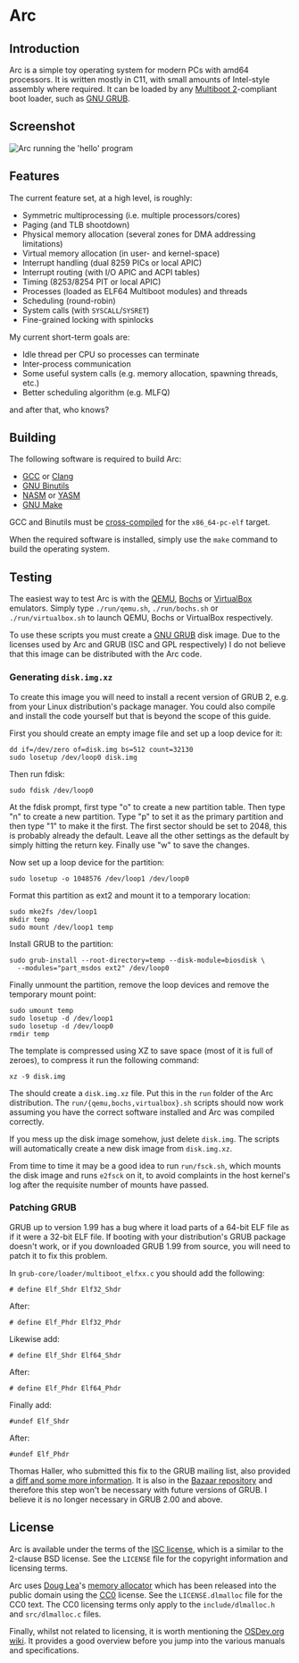 Arc
===

Introduction
------------

Arc is a simple toy operating system for modern PCs with amd64 processors.
It is written mostly in C11, with small amounts of Intel-style assembly where
required. It can be loaded by any [Multiboot 2][multiboot]-compliant boot
loader, such as [GNU GRUB][grub].

Screenshot
----------

![Arc running the 'hello' program][screenshot]

Features
--------

The current feature set, at a high level, is roughly:

  * Symmetric multiprocessing (i.e. multiple processors/cores)
  * Paging (and TLB shootdown)
  * Physical memory allocation (several zones for DMA addressing limitations)
  * Virtual memory allocation (in user- and kernel-space)
  * Interrupt handling (dual 8259 PICs or local APIC)
  * Interrupt routing (with I/O APIC and ACPI tables)
  * Timing (8253/8254 PIT or local APIC)
  * Processes (loaded as ELF64 Multiboot modules) and threads
  * Scheduling (round-robin)
  * System calls (with `SYSCALL`/`SYSRET`)
  * Fine-grained locking with spinlocks

My current short-term goals are:

  * Idle thread per CPU so processes can terminate
  * Inter-process communication
  * Some useful system calls (e.g. memory allocation, spawning threads, etc.)
  * Better scheduling algorithm (e.g. MLFQ)

and after that, who knows?

Building
--------

The following software is required to build Arc:

  * [GCC][gcc] or [Clang][clang]
  * [GNU Binutils][binutils]
  * [NASM][nasm] or [YASM][yasm]
  * [GNU Make][make]

GCC and Binutils must be [cross-compiled][cross] for the `x86_64-pc-elf` target.

When the required software is installed, simply use the `make` command to build
the operating system.

Testing
-------

The easiest way to test Arc is with the [QEMU][qemu], [Bochs][bochs] or
[VirtualBox][vbox] emulators. Simply type `./run/qemu.sh`, `./run/bochs.sh` or
`./run/virtualbox.sh` to launch QEMU, Bochs or VirtualBox respectively.

To use these scripts you must create a [GNU GRUB][grub] disk image. Due to the
licenses used by Arc and GRUB (ISC and GPL respectively) I do not believe that
this image can be distributed with the Arc code.

### Generating `disk.img.xz`

To create this image you will need to install a recent version of GRUB 2, e.g.
from your Linux distribution's package manager. You could also compile and
install the code yourself but that is beyond the scope of this guide.

First you should create an empty image file and set up a loop device for it:

    dd if=/dev/zero of=disk.img bs=512 count=32130
    sudo losetup /dev/loop0 disk.img

Then run fdisk:

    sudo fdisk /dev/loop0

At the fdisk prompt, first type "o" to create a new partition table. Then type
"n" to create a new partition. Type "p" to set it as the primary partition and
then type "1" to make it the first. The first sector should be set to 2048, this
is probably already the default. Leave all the other settings as the default
by simply hitting the return key. Finally use "w" to save the changes.

Now set up a loop device for the partition:

    sudo losetup -o 1048576 /dev/loop1 /dev/loop0

Format this partition as ext2 and mount it to a temporary location:

    sudo mke2fs /dev/loop1
    mkdir temp
    sudo mount /dev/loop1 temp

Install GRUB to the partition:

    sudo grub-install --root-directory=temp --disk-module=biosdisk \
      --modules="part_msdos ext2" /dev/loop0

Finally unmount the partition, remove the loop devices and remove the temporary
mount point:

    sudo umount temp
    sudo losetup -d /dev/loop1
    sudo losetup -d /dev/loop0
    rmdir temp

The template is compressed using XZ to save space (most of it is full of
zeroes), to compress it run the following command:

    xz -9 disk.img

The should create a `disk.img.xz` file. Put this in the `run` folder of the
Arc distribution. The `run/{qemu,bochs,virtualbox}.sh` scripts should now work
assuming you have the correct software installed and Arc was compiled
correctly.

If you mess up the disk image somehow, just delete `disk.img`. The scripts will
automatically create a new disk image from `disk.img.xz`.

From time to time it may be a good idea to run `run/fsck.sh`, which mounts the
disk image and runs `e2fsck` on it, to avoid complaints in the host kernel's log
after the requisite number of mounts have passed.

### Patching GRUB

GRUB up to version 1.99 has a bug where it load parts of a 64-bit ELF file as
if it were a 32-bit ELF file. If booting with your distribution's GRUB package
doesn't work, or if you downloaded GRUB 1.99 from source, you will need to
patch it to fix this problem.

In `grub-core/loader/multiboot_elfxx.c` you should add the following:

    # define Elf_Shdr Elf32_Shdr

After:

    # define Elf_Phdr Elf32_Phdr

Likewise add:

    # define Elf_Shdr Elf64_Shdr

After:

    # define Elf_Phdr Elf64_Phdr

Finally add:

    #undef Elf_Shdr

After:

    #undef Elf_Phdr

Thomas Haller, who submitted this fix to the GRUB mailing list, also provided a
[diff and some more information][grub-fix]. It is also in the
[Bazaar repository][grub-fix-bzr] and therefore this step won't be necessary
with future versions of GRUB. I believe it is no longer necessary in GRUB 2.00
and above.

License
-------

Arc is available under the terms of the [ISC license][isc], which is a
similar to the 2-clause BSD license. See the `LICENSE` file for the copyright
information and licensing terms.

Arc uses [Doug Lea][dl]'s [memory allocator][dlmalloc] which has been released
into the public domain using the [CC0][cc0] license. See the `LICENSE.dlmalloc`
file for the CC0 text. The CC0 licensing terms only apply to the
`include/dlmalloc.h` and `src/dlmalloc.c` files.

Finally, whilst not related to licensing, it is worth mentioning the
[OSDev.org wiki][osdev]. It provides a good overview before you jump into the
various manuals and specifications.

[multiboot]: http://download.savannah.gnu.org/releases/grub/phcoder/multiboot.pdf
[clang]: http://clang.llvm.org/
[gcc]: http://gcc.gnu.org/
[binutils]: http://gnu.org/software/binutils/
[nasm]: http://nasm.us/
[yasm]: http://yasm.tortall.net/
[make]: http://gnu.org/software/make/
[cross]: http://wiki.osdev.org/GCC_Cross-Compiler
[qemu]: http://qemu.org/
[bochs]: http://bochs.sourceforge.net/
[isc]: http://isc.org/software/license/
[grub]: http://gnu.org/software/grub/
[grub-fix]: http://lists.gnu.org/archive/html/bug-grub/2011-09/msg00026.html
[grub-fix-bzr]: http://bzr.savannah.gnu.org/lh/grub/trunk/grub/revision/3427
[vbox]: http://virtualbox.org/
[dl]: http://g.oswego.edu/
[dlmalloc]: http://g.oswego.edu/dl/html/malloc.html
[cc0]: http://creativecommons.org/publicdomain/zero/1.0/
[screenshot]: https://raw.github.com/grahamedgecombe/arc/master/doc/screenshot.png
[osdev]: http://osdev.org/
